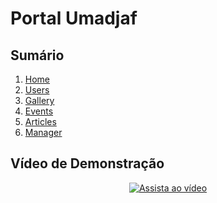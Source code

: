 # Portal Umadjaf

## Sumário
1. [Home](./docs/home.MD)
2. [Users](./docs/users.MD)
3. [Gallery](./docs/gallery.MD)
4. [Events](./docs/events.MD)
5. [Articles](./docs/articles.MD)
6. [Manager](./docs/manager.MD)

## Vídeo de Demonstração

<div align="center">

[![Assista ao vídeo](https://img.youtube.com/vi/ASBNKDA90_Y/0.jpg)](https://www.youtube.com/watch?v=ASBNKDA90_Y)

</div>
